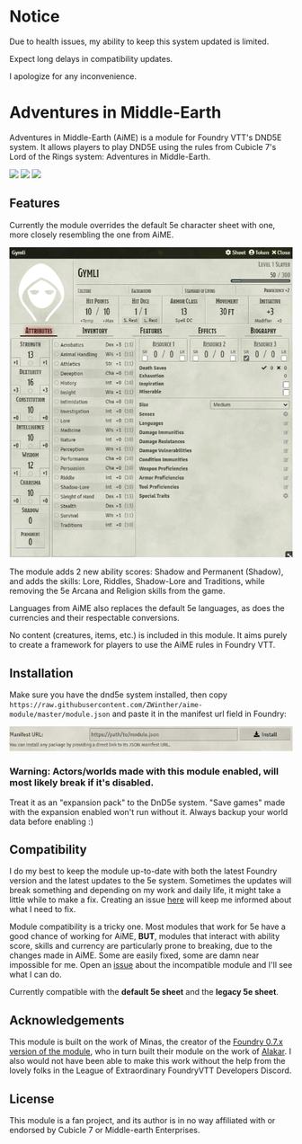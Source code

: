 # Notice

Due to health issues, my ability to keep this system updated is limited.

Expect long delays in compatibility updates.

I apologize for any inconvenience.


# Adventures in Middle-Earth
Adventures in Middle-Earth (AiME) is a module for Foundry VTT's DND5E system. It allows players to play DND5E using the rules from Cubicle 7's Lord of the Rings system: Adventures in Middle-Earth.


<img src="https://img.shields.io/endpoint?url=https%3A%2F%2Ffoundryshields.com%2Fversion%3Fstyle%3Dfor-the-badge%26url%3Dhttps%3A%2F%2Fgithub.com%2FZWinther%2Faime-module%2Freleases%2Flatest%2Fdownload%2Fmodule.json">
<img src="https://img.shields.io/endpoint?url=https%3A%2F%2Ffoundryshields.com%2Fsystem%3FnameType%3Dfoundry%26showVersion%3D1%26style%3Dfor-the-badge%26url%3Dhttps%3A%2F%2Fgithub.com%2FZWinther%2Faime-module%2Freleases%2Fdownload%2F0.6.1%2Fmodule.json">
<a href="https://ko-fi.com/dwinther"><img src="https://img.shields.io/badge/Buy%20me%20a%20coffee%3F-875a3b?style=for-the-badge"></a>

## Features
Currently the module overrides the default 5e character sheet with one, more closely resembling the one from AiME.

![sheet](sheet.png)

The module adds 2 new ability scores: Shadow and Permanent (Shadow), and adds the skills: Lore, Riddles, Shadow-Lore and Traditions, while removing the 5e Arcana and Religion skills from the game.

Languages from AiME also replaces the default 5e languages, as does the currencies and their respectable conversions.

No content (creatures, items, etc.) is included in this module. It aims purely to create a framework for players to use the AiME rules in Foundry VTT.

## Installation
Make sure you have the dnd5e system installed, then copy ```https://raw.githubusercontent.com/ZWinther/aime-module/master/module.json``` and paste it in the manifest url field in Foundry:

![install](install.png)

### **Warning**: Actors/worlds made with this module enabled, will most likely break if it's disabled.

Treat it as an "expansion pack" to the DnD5e system. "Save games" made with the expansion enabled won't run without it.
Always backup your world data before enabling :)

## Compatibility

I do my best to keep the module up-to-date with both the latest Foundry version and the latest updates to the 5e system. Sometimes the updates will break something and depending on my work and daily life, it might take a little while to make a fix. Creating an issue [here](https://gitlab.com/dwinther/aime-module/-/issues) will keep me informed about what I need to fix.

Module compatibility is a tricky one. Most modules that work for 5e have a good chance of working for AiME, **BUT**, modules that interact with ability score, skills and currency are particularly prone to breaking, due to the changes made in AiME. Some are easily fixed, some are damn near impossible for me. Open an [issue](https://gitlab.com/dwinther/aime-module/-/issues) about the incompatible module and I'll see what I can do.

Currently compatible with the **default 5e sheet** and the **legacy 5e sheet**.

## Acknowledgements

This module is built on the work of Minas, the creator of the [Foundry 0.7.x version of the module](https://gitlab.com/miketremp/aime-module), who in turn built their module on the work of [Alakar](https://gitlab.com/alakar1/aime-module). I also would not have been able to make this work without the help from the lovely folks in the League of Extraordinary FoundryVTT Developers Discord.

## License

This module is a fan project, and its author is in no way affiliated with or endorsed by Cubicle 7 or Middle-earth Enterprises.
